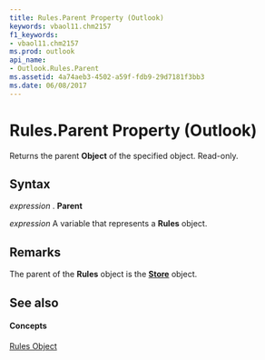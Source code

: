 ```yaml
---
title: Rules.Parent Property (Outlook)
keywords: vbaol11.chm2157
f1_keywords:
- vbaol11.chm2157
ms.prod: outlook
api_name:
- Outlook.Rules.Parent
ms.assetid: 4a74aeb3-4502-a59f-fdb9-29d7181f3bb3
ms.date: 06/08/2017
---
```



# Rules.Parent Property (Outlook)

Returns the parent  **Object** of the specified object. Read-only.


## Syntax

 _expression_ . **Parent**

 _expression_ A variable that represents a **Rules** object.


## Remarks

The parent of the  **Rules** object is the **[Store](Outlook.Store.md)** object.


## See also


#### Concepts


[Rules Object](Outlook.Rules.md)

